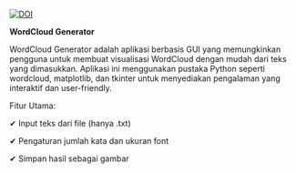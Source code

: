 [![DOI](https://zenodo.org/badge/937892074.svg)](https://doi.org/10.5281/zenodo.14916874)

**WordCloud Generator**

WordCloud Generator adalah aplikasi berbasis GUI yang memungkinkan pengguna untuk membuat visualisasi WordCloud dengan mudah dari teks yang dimasukkan. Aplikasi ini menggunakan pustaka Python seperti wordcloud, matplotlib, dan tkinter untuk menyediakan pengalaman yang interaktif dan user-friendly.

Fitur Utama:

✔ Input teks dari file (hanya .txt)

✔ Pengaturan jumlah kata dan ukuran font

✔ Simpan hasil sebagai gambar
